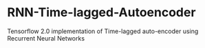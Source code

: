 # RNN-Time-lagged-Autoencoder
Tensorflow 2.0 implementation of Time-lagged auto-encoder using Recurrent Neural Networks 
